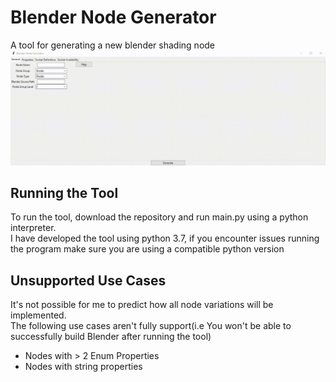 # Blender Node Generator
A tool for generating a new blender shading node
![](demo.gif)

## Running the Tool
To run the tool, download the repository and run main.py using a python interpreter.   
I have developed the tool using python 3.7, 
if you encounter issues running the program make sure you are using a compatible python version

## Unsupported Use Cases
It's not possible for me to predict how all node variations will be implemented.  
The following use cases aren't fully support(i.e You won't be able to successfully build Blender after running the tool)  
  * Nodes with \> 2 Enum Properties
  * Nodes with string properties

